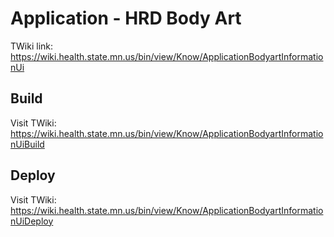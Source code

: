 # Application - HRD Body Art
TWiki link: https://wiki.health.state.mn.us/bin/view/Know/ApplicationBodyartInformationUi

## Build
Visit TWiki: https://wiki.health.state.mn.us/bin/view/Know/ApplicationBodyartInformationUiBuild

## Deploy
Visit TWiki: https://wiki.health.state.mn.us/bin/view/Know/ApplicationBodyartInformationUiDeploy